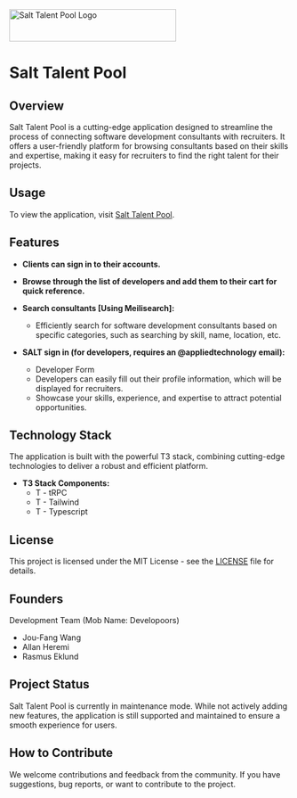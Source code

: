 <img src="https://salt-talent-pool.vercel.app/_next/image?url=%2FlogoBlack.png&w=384&q=75" alt="Salt Talent Pool Logo" width="300" height="58">


# Salt Talent Pool

## Overview
Salt Talent Pool is a cutting-edge application designed to streamline the process of connecting software development consultants with recruiters. It offers a user-friendly platform for browsing consultants based on their skills and expertise, making it easy for recruiters to find the right talent for their projects.

## Usage
To view the application, visit [Salt Talent Pool](https://talents.salt.dev/).

## Features

- **Clients can sign in to their accounts.**
- **Browse through the list of developers and add them to their cart for quick reference.**

- **Search consultants [Using Meilisearch]:**
  - Efficiently search for software development consultants based on specific categories, such as searching by skill, name, location, etc.

- **SALT sign in (for developers, requires an @appliedtechnology email):**
  - Developer Form
  - Developers can easily fill out their profile information, which will be displayed for recruiters.
  - Showcase your skills, experience, and expertise to attract potential opportunities.

## Technology Stack
The application is built with the powerful T3 stack, combining cutting-edge technologies to deliver a robust and efficient platform.

- **T3 Stack Components:**
  - T - tRPC
  - T - Tailwind
  - T - Typescript

## License
This project is licensed under the MIT License - see the [LICENSE](LICENSE) file for details.

## Founders
Development Team (Mob Name: Developoors)
- Jou-Fang Wang
- Allan Heremi
- Rasmus Eklund

## Project Status
Salt Talent Pool is currently in maintenance mode. While not actively adding new features, the application is still supported and maintained to ensure a smooth experience for users.

## How to Contribute
We welcome contributions and feedback from the community. If you have suggestions, bug reports, or want to contribute to the project.
